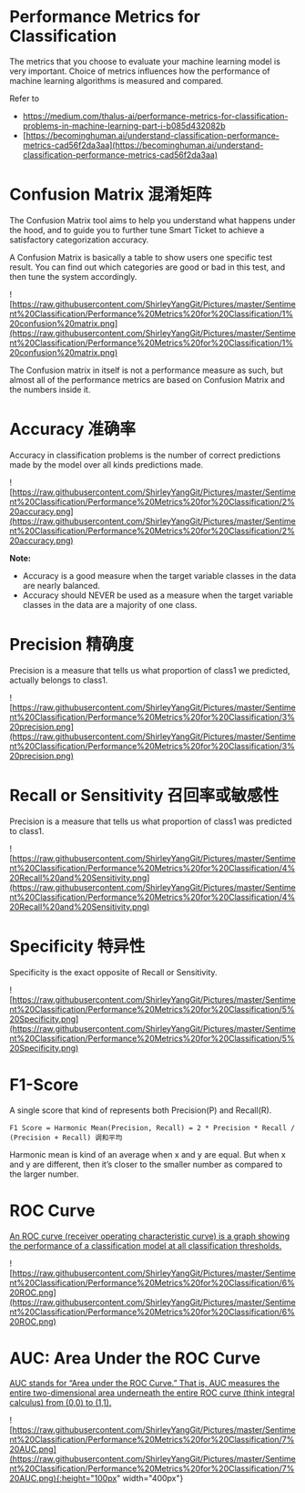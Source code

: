 # Performance Metrics for Classification
The metrics that you choose to evaluate your machine learning model is very important. Choice of metrics influences how the performance of machine learning algorithms is measured and compared.

Refer to
-   [https://medium.com/thalus-ai/performance-metrics-for-classification-problems-in-machine-learning-part-i-b085d432082b  
    ](https://medium.com/thalus-ai/performance-metrics-for-classification-problems-in-machine-learning-part-i-b085d432082b)
-   [https://becominghuman.ai/understand-classification-performance-metrics-cad56f2da3aa](https://becominghuman.ai/understand-classification-performance-metrics-cad56f2da3aa)

# Confusion Matrix 混淆矩阵

The Confusion Matrix tool aims to help you understand what happens under the hood, and to guide you to further tune Smart Ticket to achieve a satisfactory categorization accuracy.

A Confusion Matrix is basically a table to show users one specific test result. You can find out which categories are good or bad in this test, and then tune the system accordingly.

![https://raw.githubusercontent.com/ShirleyYangGit/Pictures/master/Sentiment%20Classification/Performance%20Metrics%20for%20Classification/1%20confusion%20matrix.png](https://raw.githubusercontent.com/ShirleyYangGit/Pictures/master/Sentiment%20Classification/Performance%20Metrics%20for%20Classification/1%20confusion%20matrix.png)

The Confusion matrix in itself is not a performance measure as such, but almost all of the performance metrics are based on Confusion Matrix and the numbers inside it.

# Accuracy 准确率

Accuracy in classification problems is the number of correct predictions made by the model over all kinds predictions made.

![https://raw.githubusercontent.com/ShirleyYangGit/Pictures/master/Sentiment%20Classification/Performance%20Metrics%20for%20Classification/2%20accuracy.png](https://raw.githubusercontent.com/ShirleyYangGit/Pictures/master/Sentiment%20Classification/Performance%20Metrics%20for%20Classification/2%20accuracy.png)

**Note:**
-   Accuracy is a good measure when the target variable classes in the data are nearly balanced.
-   Accuracy should NEVER be used as a measure when the target variable classes in the data are a majority of one class.

# Precision 精确度

Precision is a measure that tells us what proportion of class1 we predicted, actually belongs to class1.

![https://raw.githubusercontent.com/ShirleyYangGit/Pictures/master/Sentiment%20Classification/Performance%20Metrics%20for%20Classification/3%20precision.png](https://raw.githubusercontent.com/ShirleyYangGit/Pictures/master/Sentiment%20Classification/Performance%20Metrics%20for%20Classification/3%20precision.png)

# Recall or Sensitivity 召回率或敏感性

Precision is a measure that tells us what proportion of class1 was predicted to class1.

![https://raw.githubusercontent.com/ShirleyYangGit/Pictures/master/Sentiment%20Classification/Performance%20Metrics%20for%20Classification/4%20Recall%20and%20Sensitivity.png](https://raw.githubusercontent.com/ShirleyYangGit/Pictures/master/Sentiment%20Classification/Performance%20Metrics%20for%20Classification/4%20Recall%20and%20Sensitivity.png)

# Specificity 特异性

Specificity is the exact opposite of Recall or Sensitivity.

![https://raw.githubusercontent.com/ShirleyYangGit/Pictures/master/Sentiment%20Classification/Performance%20Metrics%20for%20Classification/5%20Specificity.png](https://raw.githubusercontent.com/ShirleyYangGit/Pictures/master/Sentiment%20Classification/Performance%20Metrics%20for%20Classification/5%20Specificity.png)

# F1-Score

A single score that kind of represents both Precision(P) and Recall(R).
```
F1 Score = Harmonic Mean(Precision, Recall) = 2 * Precision * Recall / (Precision + Recall) 调和平均
```
Harmonic mean is kind of an average when x and y are equal. But when x and y are different, then it’s closer to the smaller number as compared to the larger number.

# ROC Curve

[An ROC curve (receiver operating characteristic curve) is a graph showing the performance of a classification model at all classification thresholds.](https://developers.google.com/machine-learning/crash-course/classification/roc-and-auc)

![https://raw.githubusercontent.com/ShirleyYangGit/Pictures/master/Sentiment%20Classification/Performance%20Metrics%20for%20Classification/6%20ROC.png](https://raw.githubusercontent.com/ShirleyYangGit/Pictures/master/Sentiment%20Classification/Performance%20Metrics%20for%20Classification/6%20ROC.png)

# AUC: Area Under the ROC Curve

[AUC stands for “Area under the ROC Curve.” That is, AUC measures the entire two-dimensional area underneath the entire ROC curve (think integral calculus) from (0,0) to (1,1).](https://developers.google.com/machine-learning/crash-course/classification/roc-and-auc)

![https://raw.githubusercontent.com/ShirleyYangGit/Pictures/master/Sentiment%20Classification/Performance%20Metrics%20for%20Classification/7%20AUC.png](https://raw.githubusercontent.com/ShirleyYangGit/Pictures/master/Sentiment%20Classification/Performance%20Metrics%20for%20Classification/7%20AUC.png){:height="100px" width="400px"}
<!--stackedit_data:
eyJoaXN0b3J5IjpbMTAzNzY3NDExMiwtMTgwNDE2MTE5N119
-->